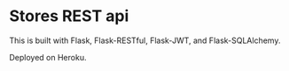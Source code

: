 # Stores REST api
This is built with Flask, Flask-RESTful, Flask-JWT, and Flask-SQLAlchemy.

Deployed on Heroku.
